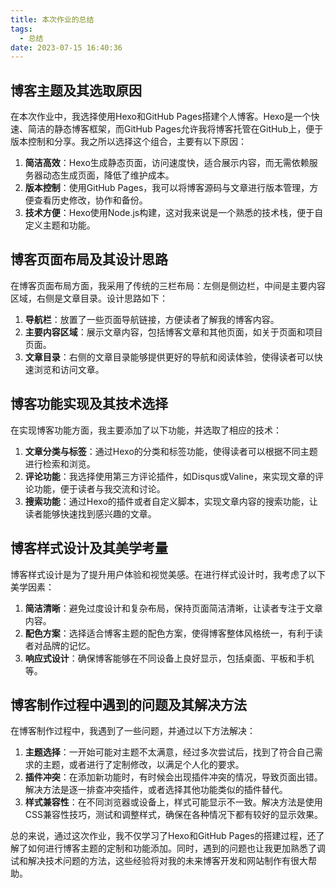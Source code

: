 ```yaml
---
title: 本次作业的总结
tags:
  - 总结
date: 2023-07-15 16:40:36
---
```

## 博客主题及其选取原因
在本次作业中，我选择使用Hexo和GitHub Pages搭建个人博客。Hexo是一个快速、简洁的静态博客框架，而GitHub Pages允许我将博客托管在GitHub上，便于版本控制和分享。我之所以选择这个组合，主要有以下原因：

1. **简洁高效**：Hexo生成静态页面，访问速度快，适合展示内容，而无需依赖服务器动态生成页面，降低了维护成本。
2. **版本控制**：使用GitHub Pages，我可以将博客源码与文章进行版本管理，方便查看历史修改，协作和备份。
3. **技术方便**：Hexo使用Node.js构建，这对我来说是一个熟悉的技术栈，便于自定义主题和功能。

## 博客页面布局及其设计思路
在博客页面布局方面，我采用了传统的三栏布局：左侧是侧边栏，中间是主要内容区域，右侧是文章目录。设计思路如下：

1. **导航栏**：放置了一些页面导航链接，方便读者了解我的博客内容。
2. **主要内容区域**：展示文章内容，包括博客文章和其他页面，如关于页面和项目页面。
3. **文章目录**：右侧的文章目录能够提供更好的导航和阅读体验，使得读者可以快速浏览和访问文章。

## 博客功能实现及其技术选择
在实现博客功能方面，我主要添加了以下功能，并选取了相应的技术：

1. **文章分类与标签**：通过Hexo的分类和标签功能，使得读者可以根据不同主题进行检索和浏览。
2. **评论功能**：我选择使用第三方评论插件，如Disqus或Valine，来实现文章的评论功能，便于读者与我交流和讨论。
3. **搜索功能**：通过Hexo的插件或者自定义脚本，实现文章内容的搜索功能，让读者能够快速找到感兴趣的文章。

## 博客样式设计及其美学考量
博客样式设计是为了提升用户体验和视觉美感。在进行样式设计时，我考虑了以下美学因素：

1. **简洁清晰**：避免过度设计和复杂布局，保持页面简洁清晰，让读者专注于文章内容。
2. **配色方案**：选择适合博客主题的配色方案，使得博客整体风格统一，有利于读者对品牌的记忆。
3. **响应式设计**：确保博客能够在不同设备上良好显示，包括桌面、平板和手机等。

## 博客制作过程中遇到的问题及其解决方法
在博客制作过程中，我遇到了一些问题，并通过以下方法解决：

1. **主题选择**：一开始可能对主题不太满意，经过多次尝试后，找到了符合自己需求的主题，或者进行了定制修改，以满足个人化的要求。
2. **插件冲突**：在添加新功能时，有时候会出现插件冲突的情况，导致页面出错。解决方法是逐一排查冲突插件，或者选择其他功能类似的插件替代。
3. **样式兼容性**：在不同浏览器或设备上，样式可能显示不一致。解决方法是使用CSS兼容性技巧，测试和调整样式，确保在各种情况下都有较好的显示效果。

总的来说，通过这次作业，我不仅学习了Hexo和GitHub Pages的搭建过程，还了解了如何进行博客主题的定制和功能添加。同时，遇到的问题也让我更加熟悉了调试和解决技术问题的方法，这些经验将对我的未来博客开发和网站制作有很大帮助。